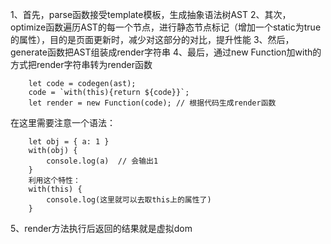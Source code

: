 1、首先，parse函数接受template模板，生成抽象语法树AST
2、其次，optimize函数遍历AST的每一个节点，进行静态节点标记（增加一个static为true的属性），目的是页面更新时，减少对这部分的对比，提升性能
3、然后，generate函数把AST组装成render字符串
4、最后，通过new Function加with的方式把render字符串转为render函数
```
    let code = codegen(ast);
    code = `with(this){return ${code}}`;
    let render = new Function(code); // 根据代码生成render函数
```
在这里需要注意一个语法：
```
    let obj = { a: 1 }
    with(obj) {
        console.log(a)  // 会输出1
    }
    利用这个特性：
    with(this) {
        console.log(这里就可以去取this上的属性了) 
    }
```
5、render方法执行后返回的结果就是虚拟dom
